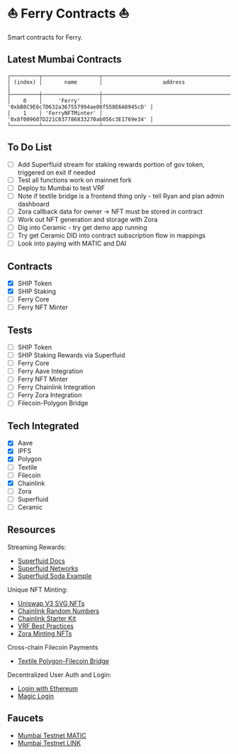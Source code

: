 # ⛵ Ferry Contracts ⛵

Smart contracts for Ferry.

## Latest Mumbai Contracts

```
┌─────────┬──────────────────┬──────────────────────────────────────────────┐
│ (index) │       name       │                   address                    │
├─────────┼──────────────────┼──────────────────────────────────────────────┤
│    0    │     'Ferry'      │ '0xbB8C9E6c7D632a367557994ae08f558E6A8945cD' │
│    1    │ 'FerryNFTMinter' │ '0x8f009607D221C037786833270ab056c3E1769e34' │
└─────────┴──────────────────┴──────────────────────────────────────────────┘
```

## To Do List

- [ ] Add Superfluid stream for staking rewards portion of gov token, triggered on exit if needed
- [ ] Test all functions work on mainnet fork
- [ ] Deploy to Mumbai to test VRF
- [ ] Note if textile bridge is a frontend thing only - tell Ryan and plan admin dashboard
- [ ] Zora callback data for owner -> NFT must be stored in contract
- [ ] Work out NFT generation and storage with Zora
- [ ] Dig into Ceramic - try get demo app running
- [ ] Try get Ceramic DID into contract subscription flow in mappings
- [ ] Look into paying with MATIC and DAI

## Contracts

- [x] SHIP Token
- [x] SHIP Staking
- [ ] Ferry Core
- [ ] Ferry NFT Minter

## Tests

- [ ] SHIP Token
- [ ] SHIP Staking Rewards via Superfluid
- [ ] Ferry Core
- [ ] Ferry Aave Integration
- [ ] Ferry NFT Minter
- [ ] Ferry Chainlink Integration
- [ ] Ferry Zora Integration
- [ ] Filecoin-Polygon Bridge

## Tech Integrated

- [x] Aave
- [x] IPFS
- [x] Polygon
- [ ] Textile
- [ ] Filecoin
- [x] Chainlink
- [ ] Zora
- [ ] Superfluid
- [ ] Ceramic

## Resources

Streaming Rewards:

- [Superfluid Docs](https://docs.superfluid.finance/superfluid/protocol-tutorials/super-tokens)
- [Superfluid Networks](https://docs.superfluid.finance/superfluid/networks/networks)
- [Superfluid Soda Example](https://remix.ethereum.org/#version=soljson-v0.7.6+commit.7338295f.js&optimize=false&runs=200&gist=4669f393d5b9cc199c88ab6e9c68686f&evmVersion=null)

Unique NFT Minting:

- [Uniswap V3 SVG NFTs](https://github.com/Uniswap/uniswap-v3-periphery/blob/main/contracts/libraries/NFTSVG.sol)
- [Chainlink Random Numbers](https://docs.chain.link/docs/get-a-random-number/)
- [Chainlink Starter Kit](https://github.com/smartcontractkit/hardhat-starter-kit)
- [VRF Best Practices](https://docs.chain.link/docs/chainlink-vrf-best-practices/)
- [Zora Minting NFTs](https://docs.zora.co/zoraos/dev/zdk/zora-protocol#mint)

Cross-chain Filecoin Payments

- [Textile Polygon-Filecoin Bridge](https://github.com/textileio/storage-js#ethpolygon)

Decentralized User Auth and Login:

- [Login with Ethereum](https://github.com/austintgriffith/scaffold-eth/tree/serverless-auth)
- [Magic Login](https://magic.link/)

## Faucets

- [Mumbai Testnet MATIC](https://faucet.matic.network/)
- [Mumbai Testnet LINK](https://linkfaucet.protofire.io/mumbai)
